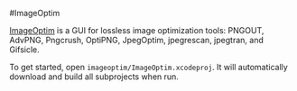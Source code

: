 #ImageOptim

[ImageOptim](http://imageoptim.com) is a GUI for lossless image optimization tools: PNGOUT, AdvPNG, Pngcrush, OptiPNG, JpegOptim, jpegrescan, jpegtran, and Gifsicle.

To get started, open `imageoptim/ImageOptim.xcodeproj`. It will automatically download and build all subprojects when run.

